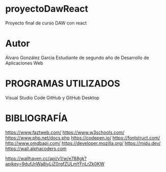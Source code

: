 # proyectoDawReact
 Proyecto final de curso DAW con react

# Autor
Álvaro González García
Estudiante de segundo año de Desarrollo de Aplicaciones Web

# PROGRAMAS UTILIZADOS
Visual Studio Code
GitHub y GitHub Desktop

# BIBLIOGRAFÍA
https://www.faztweb.com/
https://www.w3schools.com/
https://www.php.net/docs.php
https://codepen.io/
https://fontstruct.com/
http://www.omdbapi.com/
https://developer.mozilla.org/
https://midu.dev/
https://wall.alphacoders.com

https://wallhaven.cc/api/v1/w/e788gk?apikey=9dufJnWa8iyLjZ0rgfZULmYFnLrZk0KW
